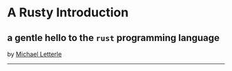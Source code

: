 # A Rusty Introduction
## a gentle hello to the `rust` programming language
by [Michael Letterle]

[Michael Letterle]: http://github.com/mletterle 
---



